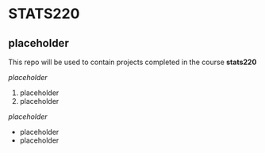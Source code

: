 # STATS220
## placeholder

This repo will be used to contain projects completed in the course **stats220**

*placeholder*
1. placeholder
2. placeholder

*placeholder*
* placeholder
* placeholder

[]()
![]()

